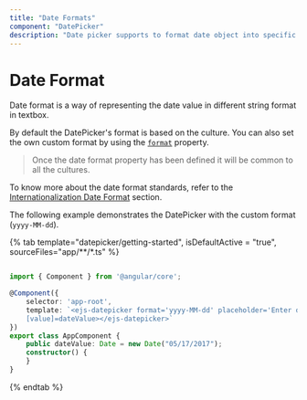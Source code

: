 ```yaml
---
title: "Date Formats"
component: "DatePicker"
description: "Date picker supports to format date object into specific string format to simplify the date representation. It adapts to any culture specific date formats when it is globalized."
---
```


# Date Format

Date format is a way of representing the date value in different string format in textbox.

By default the DatePicker's format is based on the culture. You can also set the own
custom format by using the
[`format`](../api/datepicker#format)
property.

>Once the date format property has been defined it will be common to all the cultures.

To know more about the date format standards, refer to the
[Internationalization Date Format](http://ej2.syncfusion.com/documentation/base/internationalization#date-formatter-and-parser) section.

The following example demonstrates the DatePicker with the custom format (`yyyy-MM-dd`).

{% tab template="datepicker/getting-started", isDefaultActive = "true",  sourceFiles="app/**/*.ts" %}

```typescript

import { Component } from '@angular/core';

@Component({
    selector: 'app-root',
    template: `<ejs-datepicker format='yyyy-MM-dd' placeholder='Enter date'
    [value]=dateValue></ejs-datepicker>`
})
export class AppComponent {
    public dateValue: Date = new Date("05/17/2017");
    constructor() {
    }
}

```

{% endtab %}